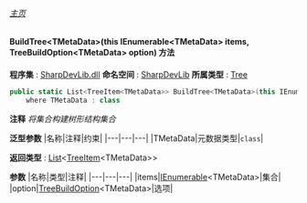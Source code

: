 ###### [主页](./Index.md "主页")
#### BuildTree\<TMetaData\>(this IEnumerable\<TMetaData\> items, TreeBuildOption\<TMetaData\> option) 方法
**程序集** : [SharpDevLib.dll](./SharpDevLib.assembly.md "SharpDevLib.dll")
**命名空间** : [SharpDevLib](./SharpDevLib.namespace.md "SharpDevLib")
**所属类型** : [Tree](./SharpDevLib.Tree.md "Tree")
``` csharp
public static List<TreeItem<TMetaData>> BuildTree<TMetaData>(this IEnumerable<TMetaData> items, TreeBuildOption<TMetaData> option)
    where TMetaData : class
```
**注释**
*将集合构建树形结构集合*

**泛型参数**
|名称|注释|约束|
|---|---|---|
|TMetaData|元数据类型|`class`|


**返回类型** : [List](https://learn.microsoft.com/en-us/dotnet/api/system.collections.generic.list-1 "List")\<[TreeItem](./SharpDevLib.TreeItem.1.md "TreeItem")\<TMetaData\>\>

**参数**
|名称|类型|注释|
|---|---|---|
|items|[IEnumerable](https://learn.microsoft.com/en-us/dotnet/api/system.collections.generic.ienumerable-1 "IEnumerable")\<TMetaData\>|集合|
|option|[TreeBuildOption](./SharpDevLib.TreeBuildOption.1.md "TreeBuildOption")\<TMetaData\>|选项|

